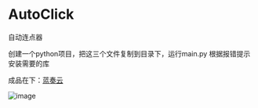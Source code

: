 # AutoClick
自动连点器

创建一个python项目，把这三个文件复制到目录下，运行main.py
根据报错提示安装需要的库

成品在下：<a href='https://wwxv.lanzoul.com/b0foy0e9c?pwd=2f5o#2f5o'>蓝奏云</a>

![image](https://github.com/user-attachments/assets/8be75e10-0c2d-4b12-be43-31c27201f095)
